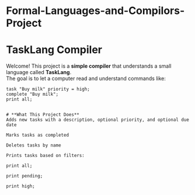 # Formal-Languages-and-Compilors-Project

# TaskLang Compiler

Welcome! This project is a **simple compiler** that understands a small language called **TaskLang**.  
The goal is to let a computer read and understand commands like:

```tasklang
task "Buy milk" priority = high;
complete "Buy milk";
print all;


# **What This Project Does**
Adds new tasks with a description, optional priority, and optional due date

Marks tasks as completed

Deletes tasks by name

Prints tasks based on filters:

print all;

print pending;

print high;

